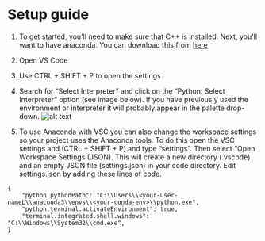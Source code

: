 # Setup guide
1. To get started, you'll need to make sure that C++ is installed. Next, you'll want to have anaconda. You can download this from [here](https://www.anaconda.com/download#windows)

2. Open VS Code
3. Use CTRL + SHIFT + P to open the settings
4. Search for “Select Interpreter” and click on the “Python: Select Interpreter” option (see image below). If you have previously used the environment or interpreter it will probably appear in the palette drop-down.
![alt text]([http://url/to/img.png](https://opensourceoptions.com/wp-content/uploads/2022/02/select_interp.png?ezimgfmt=ng:webp/ngcb1))

5. To use Anaconda with VSC you can also change the workspace settings so your project uses the Anaconda tools. To do this open the VSC settings and (CTRL + SHIFT + P) and type “settings”. Then select “Open Workspace Settings (JSON). This will create a new directory (.vscode) and an empty JSON file (settings.json) in your code directory.
Edit settings.json by adding these lines of code.
```
{
    "python.pythonPath": "C:\\Users\\<your-user-nameL\\anaconda3\\envs\\<your-conda-env>\\python.exe",
    "python.terminal.activateEnvironment": true,
    "terminal.integrated.shell.windows": "C:\\Windows\\System32\\cmd.exe",
}
```
